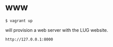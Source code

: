 www
=============

```
$ vagrant up
```

will provision a web server with the LUG website.
```
http://127.0.0.1:8000
```
